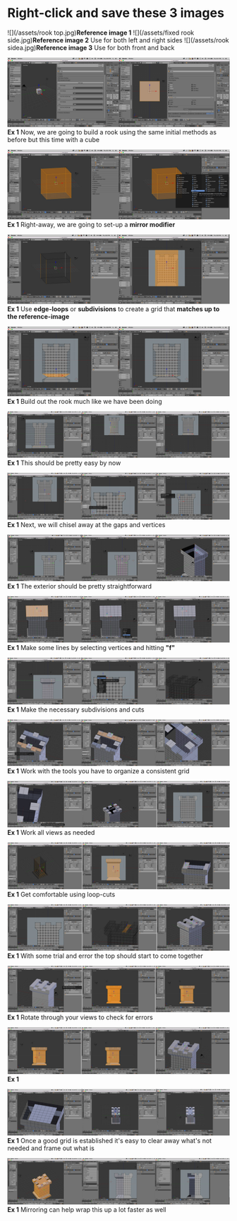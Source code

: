 # Right-click and save these 3 images

![](/assets/rook top.jpg)**Reference image 1**
![](/assets/fixed rook side.jpg)**Reference image 2**
Use for both left and right sides
![](/assets/rook sidea.jpg)**Reference image 3**
Use for both front and back

![](/assets/E_1.jpg)
**Ex 1**
Now, we are going to build a rook using the same initial methods as before but this time with a cube

![](/assets/E_2.jpg)
**Ex 1**
Right-away, we are going to set-up a **mirror modifier**

![](/assets/E_3.jpg)
**Ex 1**
Use **edge-loops** or **subdivisions** to create a grid that **matches up to the reference-image**

![](/assets/E_4.jpg)
**Ex 1**
Build out the rook much like we have been doing

![](/assets/E_5.jpg)
**Ex 1**
This should be pretty easy by now

![](/assets/E_6.jpg)
**Ex 1**
Next, we will chisel away at the gaps and vertices

![](/assets/E_7.jpg)
**Ex 1**
The exterior should be pretty straightforward

![](/assets/E_8.jpg)
**Ex 1**
Make some lines by selecting vertices and hitting **"f"**

![](/assets/E_9.jpg)
**Ex 1**
Make the necessary subdivisions and cuts

![](/assets/E_10.jpg)
**Ex 1**
Work with the tools you have to organize a consistent grid

![](/assets/E_11.jpg)
**Ex 1**
Work all views as needed

![](/assets/E_12.jpg)
**Ex 1**
Get comfortable using loop-cuts

![](/assets/E_13.jpg)
**Ex 1**
With some trial and error the top should start to come together

![](/assets/E_14.jpg)
**Ex 1**
Rotate through your views to check for errors

![](/assets/E_15.jpg)
**Ex 1**

![](/assets/E_16.jpg)
**Ex 1**
Once a good grid is established it's easy to clear away what's not needed and frame out what is

![](/assets/E_17.jpg)
**Ex 1**
Mirroring can help wrap this up a lot faster as well

